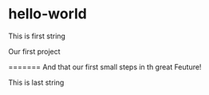 # hello-world
This is first string

Our first project


=======
And that our first small steps in th great Feuture!

This is last string